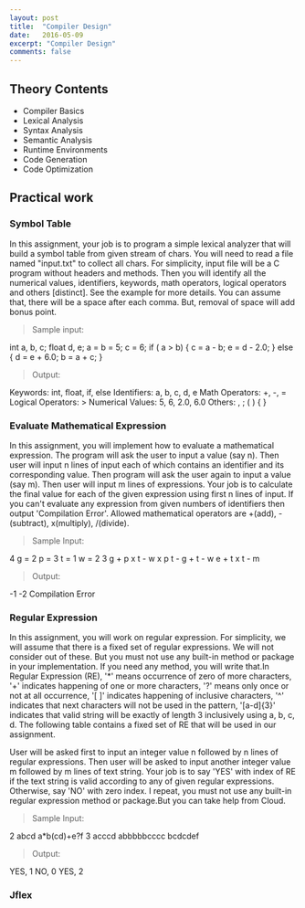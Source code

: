 ```yaml
---
layout: post
title:  "Compiler Design"
date:   2016-05-09
excerpt: "Compiler Design"
comments: false
---
```


## Theory Contents
* Compiler Basics
* Lexical Analysis
* Syntax Analysis
* Semantic Analysis
* Runtime Environments
* Code Generation
* Code Optimization

## Practical work

### Symbol Table

In this assignment, your job is to program a simple lexical analyzer that will build a symbol table from given stream of chars. You will need to read a file named "input.txt" to collect all chars. For simplicity, input file will be a C program without headers and methods. Then you will identify all the numerical values, identifiers, keywords, math operators, logical operators and others [distinct]. See the example for more details. You can assume that, there will be a space after each comma. But, removal of space will add bonus point.

>Sample input:

int a, b, c;
float d, e;
a = b = 5;
c = 6;
if ( a > b)
{
	c = a - b;
	e = d - 2.0;
}
else
{
	d = e + 6.0;
	b = a + c;
}


>Output:

Keywords: int, float, if, else
Identifiers: a, b, c, d, e
Math Operators: +, -, =
Logical Operators: >
Numerical Values: 5, 6, 2.0, 6.0
Others: , ; ( ) { }


### Evaluate Mathematical Expression

In this assignment, you will implement how to evaluate a mathematical expression. The program will ask the user to input a value (say n). Then user will input n lines of input each of which contains an identifier and its corresponding value. Then program will ask the user again to input a value (say m). Then user will input m lines of expressions. Your job is to calculate the final value for each of the given expression using first n lines of input. If you can't evaluate any expression from given numbers of identifiers then output 'Compilation Error'. Allowed mathematical operators are +(add), -(subtract), x(multiply), /(divide).

>Sample Input:

4
g = 2
p = 3
t = 1
w = 2
3
g + p x t - w x p
t - g + t - w
e + t x t - m

>Output:

-1
-2
Compilation Error


### Regular Expression

In this assignment, you will work on regular expression. For simplicity, we will assume that there is a fixed set of regular expressions. We will not consider out of these. But you must not use any built-in method or package in your implementation. If you need any method, you will write that.In Regular Expression (RE), '*' means occurrence of zero of more characters, '+' indicates happening of one or more characters, '?'  means only once or not at all occurrence, '[ ]' indicates happening of inclusive characters, '^' indicates that next characters will not be used in the pattern, '[a-d]{3}' indicates that valid string will be exactly of  length 3 inclusively using a, b, c, d. The following table contains a fixed set of RE that will be used in our assignment.

User will be asked first to input an integer value n followed by n lines of regular expressions. Then user will be asked to input another integer value m followed by m lines of text string. Your job is to say 'YES' with index of RE if the text string is valid according to any of given regular expressions. Otherwise, say 'NO' with zero index. I repeat, you must not use any built-in regular expression method or package.But you can take help from Cloud.


>Sample Input:

2
ab*c*d
a*b(cd)+e?f
3
acccd
abbbbbcccc
bcdcdef

>Output:

YES, 1
NO, 0
YES, 2

### Jflex
